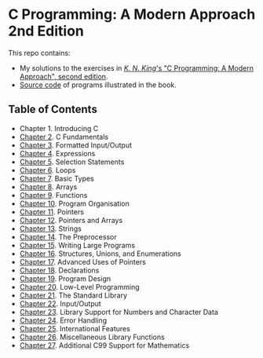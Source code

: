 # C Programming: A Modern Approach 2nd Edition

This repo contains: 
- My solutions to the exercises in [*K. N. King*'s "C Programming: A Modern Approach", second edition](http://knking.com/books/c2/).
- [Source code](/textbook_code_snippets) of programs illustrated in the book.

## Table of Contents

- Chapter 1. Introducing C 
- [Chapter 2](./ch02). C Fundamentals 
- [Chapter 3](./ch03). Formatted Input/Output 
- [Chapter 4](./ch04). Expressions 
- [Chapter 5](./ch05). Selection Statements 
- [Chapter 6](./ch06). Loops 
- [Chapter 7](./ch07). Basic Types 
- [Chapter 8](./ch08). Arrays 
- [Chapter 9](./ch09). Functions
- [Chapter 10](./ch10). Program Organisation 
- [Chapter 11](./ch11). Pointers
- [Chapter 12](./ch12). Pointers and Arrays 
- [Chapter 13](./ch13). Strings 
- [Chapter 14](./ch14). The Preprocessor 
- [Chapter 15](./ch15). Writing Large Programs 
- [Chapter 16](./ch16). Structures, Unions, and Enumerations 
- [Chapter 17](./ch17). Advanced Uses of Pointers
- [Chapter 18](./ch18). Declarations 
- [Chapter 19](./ch19). Program Design
- [Chapter 20](./ch20). Low-Level Programming 
- [Chapter 21](./ch21). The Standard Library 
- [Chapter 22](./ch22). Input/Output 
- [Chapter 23](./ch23). Library Support for Numbers and Character Data 
- [Chapter 24](./ch24). Error Handling 
- [Chapter 25](./ch25). International Features 
- [Chapter 26](./ch26). Miscellaneous Library Functions 
- [Chapter 27](./ch27). Additional C99 Support for Mathematics 
